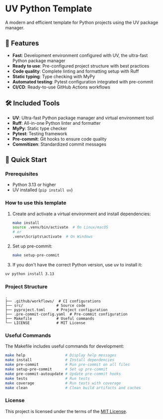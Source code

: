 # UV Python Template

A modern and efficient template for Python projects using the UV package manager.

## 🚀 Features

- **Fast**: Development environment configured with UV, the ultra-fast Python package manager
- **Ready to use**: Pre-configured project structure with best practices
- **Code quality**: Complete linting and formatting setup with Ruff
- **Static typing**: Type checking with MyPy
- **Automated testing**: Pytest configuration integrated with pre-commit
- **CI/CD**: Ready-to-use GitHub Actions workflows

## 🛠️ Included Tools

- **UV**: Ultra-fast Python package manager and virtual environment tool
- **Ruff**: All-in-one Python linter and formatter
- **MyPy**: Static type checker
- **Pytest**: Testing framework
- **Pre-commit**: Git hooks to ensure code quality
- **Commitizen**: Standardized commit messages

## 🔧 Quick Start

### Prerequisites

- Python 3.13 or higher
- UV installed (`pip install uv`)

### How to use this template

1. Create and activate a virtual environment and install dependencies:
   ```bash
   make install
   source .venv/bin/activate  # On Linux/macOS
   # or
   .venv\Scripts\activate  # On Windows
   ```

2. Set up pre-commit:
   ```bash
   make setup-pre-commit
   ```

3. If you don't have the correct Python version, use uv to install it:
```bash
uv python install 3.13
```

### Project Structure

```
.
├── .github/workflows/  # CI configurations
├── src/               # Source code
├── pyproject.toml     # Project configuration
├── .pre-commit-config.yaml  # Pre-commit configuration
├── Makefile           # Useful commands
└── LICENSE            # MIT License
```

### Useful Commands

The Makefile includes useful commands for development:

```bash
make help                  # Display help messages
make install               # Install dependencies
make pre-commit            # Run pre-commit on all files
make setup-pre-commit      # Set up pre-commit
make pre-commit-autoupdate # Update pre-commit hooks
make tests                 # Run tests
make coverage              # Run tests with coverage
make clean                 # Clean build artifacts and caches
```

### License

This project is licensed under the terms of the [MIT License](LICENSE).
